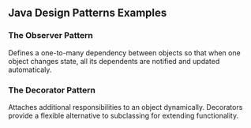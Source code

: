 ## Java Design Patterns Examples

### The Observer Pattern 
Defines a one-to-many dependency between objects so that when one 
object changes state, all its dependents are notified 
and updated automaticaly.

### The Decorator Pattern 
Attaches additional responsibilities to an 
object dynamically. Decorators provide a flexible alternative to
subclassing for extending functionality.

